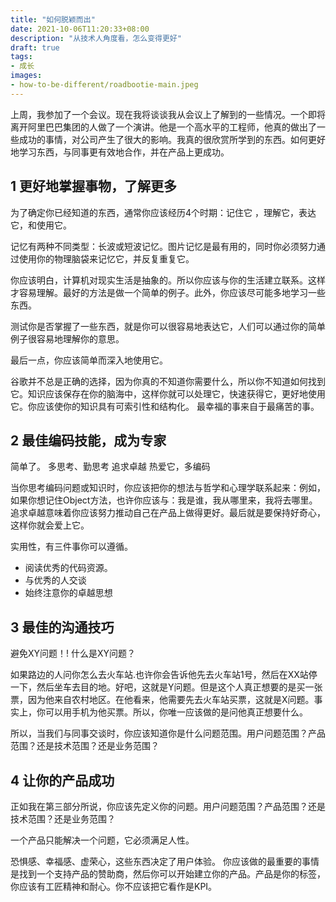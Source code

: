 ```yaml
---
title: "如何脱颖而出"
date: 2021-10-06T11:20:33+08:00
description: "从技术人角度看，怎么变得更好"
draft: true
tags:
- 成长
images:
- how-to-be-different/roadbootie-main.jpeg
---
```


上周，我参加了一个会议。现在我将谈谈我从会议上了解到的一些情况。一个即将离开阿里巴巴集团的人做了一个演讲。他是一个高水平的工程师，他真的做出了一些成功的事情，对公司产生了很大的影响。我真的很欣赏所学到的东西。如何更好地学习东西，与同事更有效地合作，并在产品上更成功。

## 1 更好地掌握事物，了解更多

为了确定你已经知道的东西，通常你应该经历4个时期：记住它 ，理解它，表达它，和使用它。 

记忆有两种不同类型：长波或短波记忆。图片记忆是最有用的，同时你必须努力通过使用你的物理脑袋来记忆它，并反复重复它。 

你应该明白，计算机对现实生活是抽象的。所以你应该与你的生活建立联系。这样才容易理解。最好的方法是做一个简单的例子。此外，你应该尽可能多地学习一些东西。 

测试你是否掌握了一些东西，就是你可以很容易地表达它，人们可以通过你的简单例子很容易地理解你的意思。 

最后一点，你应该简单而深入地使用它。 

谷歌并不总是正确的选择，因为你真的不知道你需要什么，所以你不知道如何找到它。知识应该保存在你的脑海中，这样你就可以处理它，快速获得它，更好地使用它。你应该使你的知识具有可索引性和结构化。
最幸福的事来自于最痛苦的事。

## 2 最佳编码技能，成为专家

简单了。
多思考、勤思考
追求卓越
热爱它，多编码

当你思考编码问题或知识时，你应该把你的想法与哲学和心理学联系起来：例如，如果你想记住Object方法，也许你应该与：我是谁，我从哪里来，我将去哪里。追求卓越意味着你应该努力推动自己在产品上做得更好。最后就是要保持好奇心，这样你就会爱上它。 
  
实用性，有三件事你可以遵循。
  
* 阅读优秀的代码资源。
* 与优秀的人交谈
* 始终注意你的卓越思想

## 3 最佳的沟通技巧

避免XY问题！! 什么是XY问题？ 

如果路边的人问你怎么去火车站.也许你会告诉他先去火车站1号，然后在XX站停一下，然后坐车去目的地。好吧，这就是Y问题。但是这个人真正想要的是买一张票，因为他来自农村地区。在他看来，他需要先去火车站买票，这就是X问题。事实上，你可以用手机为他买票。所以，你唯一应该做的是问他真正想要什么。 

所以，当我们与同事交谈时，你应该知道你是什么问题范围。用户问题范围？产品范围？还是技术范围？还是业务范围？

## 4 让你的产品成功

正如我在第三部分所说，你应该先定义你的问题。用户问题范围？产品范围？还是技术范围？还是业务范围？

一个产品只能解决一个问题，它必须满足人性。 

恐惧感、幸福感、虚荣心，这些东西决定了用户体验。
你应该做的最重要的事情是找到一个支持产品的赞助商，然后你可以开始建立你的产品。产品是你的标签，你应该有工匠精神和耐心。你不应该把它看作是KPI。

